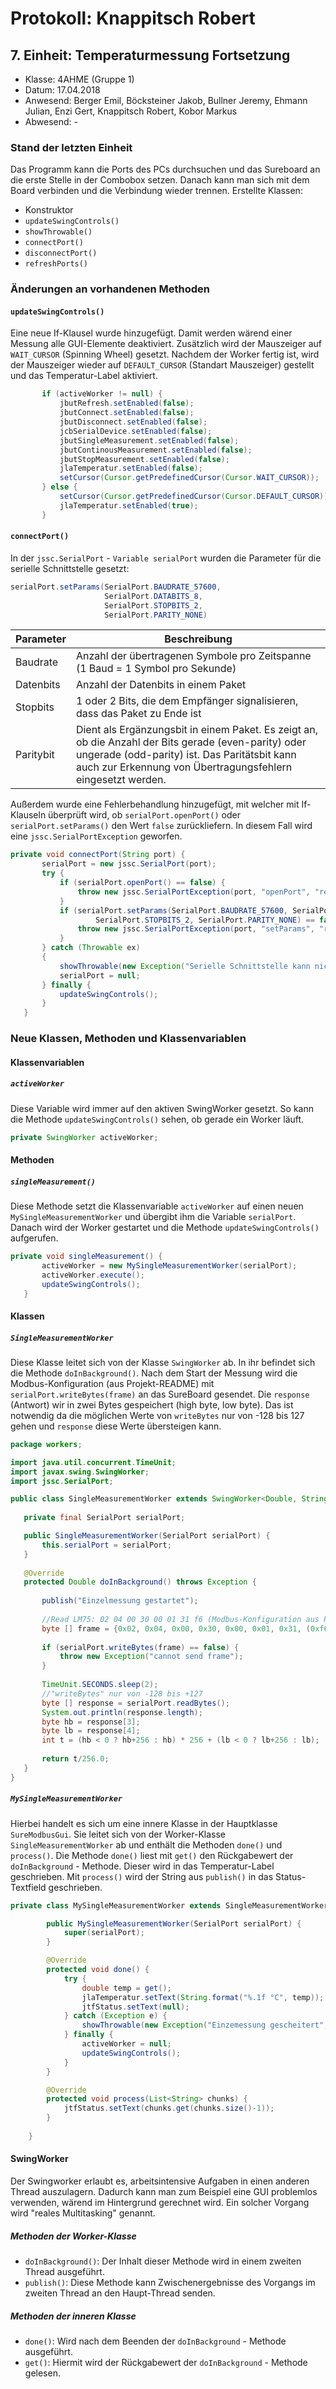 # Protokoll: Knappitsch Robert
## 7. Einheit: Temperaturmessung Fortsetzung
* Klasse: 4AHME (Gruppe 1)
* Datum: 17.04.2018
* Anwesend: Berger Emil, Böcksteiner Jakob, Bullner Jeremy, Ehmann Julian, Enzi Gert, Knappitsch Robert, Kobor Markus
* Abwesend: -

### Stand der letzten Einheit
Das Programm kann die Ports des PCs durchsuchen und das Sureboard an die erste Stelle in der Combobox setzen. Danach kann man sich mit dem Board verbinden und die Verbindung wieder trennen.
Erstellte Klassen:
* Konstruktor
* `updateSwingControls()`
* `showThrowable()`
* `connectPort()`
* `disconnectPort()`
* `refreshPorts()`

### Änderungen an vorhandenen Methoden
#### `updateSwingControls()`
Eine neue If-Klausel wurde hinzugefügt. Damit werden wärend einer Messung alle GUI-Elemente deaktiviert. Zusätzlich wird der Mauszeiger auf `WAIT_CURSOR` (Spinning Wheel) gesetzt. Nachdem der Worker fertig ist, wird der Mauszeiger wieder auf `DEFAULT_CURSOR` (Standart Mauszeiger) gestellt und das Temperatur-Label aktiviert.
 ``` Java
        if (activeWorker != null) {
            jbutRefresh.setEnabled(false);
            jbutConnect.setEnabled(false);
            jbutDisconnect.setEnabled(false);
            jcbSerialDevice.setEnabled(false);
            jbutSingleMeasurement.setEnabled(false);
            jbutContinousMeasurement.setEnabled(false);
            jbutStopMeasurement.setEnabled(false);
            jlaTemperatur.setEnabled(false);
            setCursor(Cursor.getPredefinedCursor(Cursor.WAIT_CURSOR));
        } else {
            setCursor(Cursor.getPredefinedCursor(Cursor.DEFAULT_CURSOR));
            jlaTemperatur.setEnabled(true);
        }
 ```
 
 #### `connectPort()`
 In der `jssc.SerialPort` - `Variable serialPort` wurden die Parameter für die serielle Schnittstelle gesetzt: 
 ```Java 
 serialPort.setParams(SerialPort.BAUDRATE_57600, 
                      SerialPort.DATABITS_8,
                      SerialPort.STOPBITS_2, 
                      SerialPort.PARITY_NONE)
 ```
 Parameter | Beschreibung 
-----------|--------------
 Baudrate | Anzahl der übertragenen Symbole pro Zeitspanne (1 Baud = 1 Symbol pro Sekunde) 
 Datenbits | Anzahl der Datenbits in einem Paket
 Stopbits | 1 oder 2 Bits, die dem Empfänger signalisieren, dass das Paket zu Ende ist
 Paritybit | Dient als Ergänzungsbit in einem Paket. Es zeigt an, ob die Anzahl der Bits gerade (even-parity) oder ungerade (odd-parity) ist. Das Paritätsbit kann auch zur Erkennung von Übertragungsfehlern eingesetzt werden.
 
 Außerdem wurde eine Fehlerbehandlung hinzugefügt, mit welcher mit If-Klauseln überprüft wird, ob `serialPort.openPort()` oder `serialPort.setParams()` den Wert `false` zurückliefern. In diesem Fall wird eine `jssc.SerialPortException` geworfen.
 ```Java
 private void connectPort(String port) {
        serialPort = new jssc.SerialPort(port);
        try {
            if (serialPort.openPort() == false) {
                throw new jssc.SerialPortException(port, "openPort", "return value false");
            }
            if (serialPort.setParams(SerialPort.BAUDRATE_57600, SerialPort.DATABITS_8,
                    SerialPort.STOPBITS_2, SerialPort.PARITY_NONE) == false) {
                throw new jssc.SerialPortException(port, "setParams", "return value false");
            }
        } catch (Throwable ex)
        {
            showThrowable(new Exception("Serielle Schnittstelle kann nicht geöffnet werden", ex));
            serialPort = null;
        } finally {
            updateSwingControls();
        }
    }
 ```
 
 ### Neue Klassen, Methoden und Klassenvariablen
 #### Klassenvariablen
 ##### `activeWorker`
 Diese Variable wird immer auf den aktiven SwingWorker gesetzt. So kann die Methode `updateSwingControls()` sehen, ob gerade ein Worker läuft.
 ```Java
 private SwingWorker activeWorker;
 ```
 
 #### Methoden
 ##### `singleMeasurement()`
 Diese Methode setzt die Klassenvariable `activeWorker` auf einen neuen `MySingleMeasurementWorker` und übergibt ihm die Variable `serialPort`. Danach wird der Worker gestartet und die Methode `updateSwingControls()` aufgerufen.
 ```Java
 private void singleMeasurement() {
        activeWorker = new MySingleMeasurementWorker(serialPort);
        activeWorker.execute();
        updateSwingControls();
    }
 ```
 
 #### Klassen
 ##### `SingleMeasurementWorker`
 Diese Klasse leitet sich von der Klasse `SwingWorker` ab. In ihr befindet sich die Methode `doInBackground()`. Nach dem Start der Messung wird die Modbus-Konfiguration (aus Projekt-README) mit `serialPort.writeBytes(frame)` an das SureBoard gesendet. Die `response` (Antwort) wir in zwei Bytes gespeichert (high byte, low byte). Das ist notwendig da die möglichen Werte von `writeBytes` nur von -128 bis 127 gehen und `response` diese Werte übersteigen kann.
 ```Java
 package workers;

import java.util.concurrent.TimeUnit;
import javax.swing.SwingWorker;
import jssc.SerialPort;

public class SingleMeasurementWorker extends SwingWorker<Double, String> {
    
    private final SerialPort serialPort;

    public SingleMeasurementWorker(SerialPort serialPort) {
        this.serialPort = serialPort;
    }
       
    @Override
    protected Double doInBackground() throws Exception {
        
        publish("Einzelmessung gestartet");
        
        //Read LM75: 02 04 00 30 00 01 31 f6 (Modbus-Konfiguration aus README)
        byte [] frame = {0x02, 0x04, 0x00, 0x30, 0x00, 0x01, 0x31, (0xf6-256)};
        
        if (serialPort.writeBytes(frame) == false) {
            throw new Exception("cannot send frame");
        }
                
        TimeUnit.SECONDS.sleep(2);
        //"writeBytes" nur von -128 bis +127
        byte [] response = serialPort.readBytes();
        System.out.println(response.length);
        byte hb = response[3];
        byte lb = response[4];
        int t = (hb < 0 ? hb+256 : hb) * 256 + (lb < 0 ? lb+256 : lb);
        
        return t/256.0;
    } 
}
 ```
 
##### `MySingleMeasurementWorker`
Hierbei handelt es sich um eine innere Klasse in der Hauptklasse `SureModbusGui`. Sie leitet sich von der Worker-Klasse `SingleMeasurementWorker` ab und enthält die Methoden `done()` und `process()`. Die Methode `done()` liest mit `get()` den Rückgabewert der `doInBackground` - Methode. Dieser wird in das Temperatur-Label geschrieben. Mit `process()` wird der String aus `publish()` in das Status-Textfield geschrieben.
```Java
private class MySingleMeasurementWorker extends SingleMeasurementWorker {

        public MySingleMeasurementWorker(SerialPort serialPort) {
            super(serialPort);
        }

        @Override
        protected void done() {
            try {
                double temp = get();
                jlaTemperatur.setText(String.format("%.1f °C", temp));
                jtfStatus.setText(null);
            } catch (Exception e) {
                showThrowable(new Exception("Einzemessung gescheitert", e));
            } finally {
                activeWorker = null;
                updateSwingControls();
            }
        }

        @Override
        protected void process(List<String> chunks) {
            jtfStatus.setText(chunks.get(chunks.size()-1));
        }
        
    }
```

#### SwingWorker
Der Swingworker erlaubt es, arbeitsintensive Aufgaben in einen anderen Thread auszulagern. Dadurch kann man zum Beispiel eine GUI problemlos verwenden, wärend im Hintergrund gerechnet wird. Ein solcher Vorgang wird "reales Multitasking" genannt.

##### Methoden der Worker-Klasse
* `doInBackground()`: Der Inhalt dieser Methode wird in einem zweiten Thread ausgeführt.
* `publish()`: Diese Methode kann Zwischenergebnisse des Vorgangs im zweiten Thread an den Haupt-Thread senden.

##### Methoden der inneren Klasse
* `done()`: Wird nach dem Beenden der `doInBackground` - Methode ausgeführt.
* `get()`: Hiermit wird der Rückgabewert der `doInBackground` - Methode gelesen.
